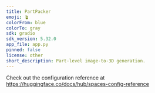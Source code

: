 ```yaml
---
title: PartPacker
emoji: 🪴
colorFrom: blue
colorTo: gray
sdk: gradio
sdk_version: 5.32.0
app_file: app.py
pinned: false
license: other
short_description: Part-level image-to-3D generation.
---
```


Check out the configuration reference at https://huggingface.co/docs/hub/spaces-config-reference

